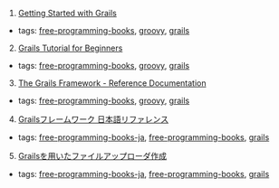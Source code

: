 1. [Getting Started with Grails](http://www.infoq.com/minibooks/grails-getting-started)
  * tags: [free-programming-books](tags/free-programming-books.md), [groovy](tags/groovy.md), [grails](tags/grails.md)
2. [Grails Tutorial for Beginners](http://grails.asia/grails-tutorial-for-beginners/)
  * tags: [free-programming-books](tags/free-programming-books.md), [groovy](tags/groovy.md), [grails](tags/grails.md)
3. [The Grails Framework - Reference Documentation](http://grails.github.io/grails-doc/latest/)
  * tags: [free-programming-books](tags/free-programming-books.md), [groovy](tags/groovy.md), [grails](tags/grails.md)
4. [Grailsフレームワーク 日本語リファレンス](http://grails.jp/doc/latest/)
  * tags: [free-programming-books-ja](tags/free-programming-books-ja.md), [free-programming-books](tags/free-programming-books.md), [grails](tags/grails.md)
5. [Grailsを用いたファイルアップローダ作成](https://www.ntts.co.jp/column/tec/java_02/)
  * tags: [free-programming-books-ja](tags/free-programming-books-ja.md), [free-programming-books](tags/free-programming-books.md), [grails](tags/grails.md)
